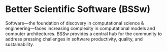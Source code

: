 # Better Scientific Software (BSSw)

Software—the foundation of discovery in computational science & engineering—faces increasing complexity in computational models and computer architectures. BSSw provides a central hub for the community to address pressing challenges in software productivity, quality, and sustainability.

<!---
Prior version:
Scientific software has emerged as an essential discipline in its own right.   Because computational models, computer architectures, and scientific software projects have become extremely complex, the Computational Science & Engineering (CSE) community now has a unique opportunity—and an implicit mandate—to address pressing challenges in scientific software productivity, quality, and sustainability. 
--->

<!---
Slide1 Left: blog_posts/building-community-through-software-policies
Slide1 Right: images/raw/master/Blog_0819_xSDK_blueV3_sm.png
Slide2 Left: items/bssw-site-has-a-new-integrated-content-map
Slide2 Right: items/python-for-hpc
Slide3 Left: blog_posts/when-not-to-write-automated-tests
Slide3 Right: events/best-practices-for-hpc-software-developers-webinar-series 
--->


<!---
[Site Overview](SiteOverview.md)

[Communities Overview](CommunitiesOverview.md)

[Intro to CSE](IntroToCse.md)

[Intro to HPC](IntroToHpc.md)

--->
